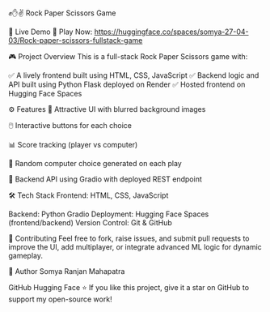 ✊✋✌️ Rock Paper Scissors Game

🚀 Live Demo
🔗 Play Now: https://huggingface.co/spaces/somya-27-04-03/Rock-paper-scissors-fullstack-game

🎮 Project Overview
This is a full-stack Rock Paper Scissors game with:

✅ A lively frontend built using HTML, CSS, JavaScript
✅ Backend logic and API built using Python Flask deployed on Render
✅ Hosted frontend on Hugging Face Spaces

⚙️ Features
🎨 Attractive UI with blurred background images

🖱️ Interactive buttons for each choice

📊 Score tracking (player vs computer)

🤖 Random computer choice generated on each play

🔗 Backend API using Gradio with deployed REST endpoint

🛠️ Tech Stack
Frontend: HTML, CSS, JavaScript

Backend: Python Gradio
Deployment: Hugging Face Spaces (frontend/backend)
Version Control: Git & GitHub

🤝 Contributing
Feel free to fork, raise issues, and submit pull requests to improve the UI, add multiplayer, or integrate advanced ML logic for dynamic gameplay.

👤 Author
Somya Ranjan Mahapatra

GitHub
Hugging Face
⭐ If you like this project, give it a star on GitHub to support my open-source work!


